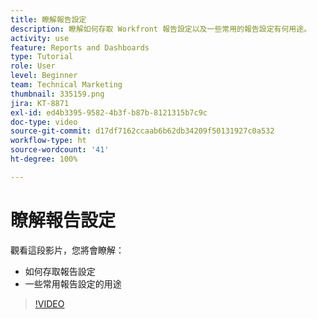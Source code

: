 ```yaml
---
title: 瞭解報告設定
description: 瞭解如何存取 Workfront 報告設定以及一些常用的報告設定有何用途。
activity: use
feature: Reports and Dashboards
type: Tutorial
role: User
level: Beginner
team: Technical Marketing
thumbnail: 335159.png
jira: KT-8871
exl-id: ed4b3395-9582-4b3f-b87b-8121315b7c9c
doc-type: video
source-git-commit: d17df7162ccaab6b62db34209f50131927c0a532
workflow-type: ht
source-wordcount: '41'
ht-degree: 100%

---
```


# 瞭解報告設定

觀看這段影片，您將會瞭解：

* 如何存取報告設定
* 一些常用報告設定的用途

>[!VIDEO](https://video.tv.adobe.com/v/335159/?quality=12&learn=on&enablevpops)
